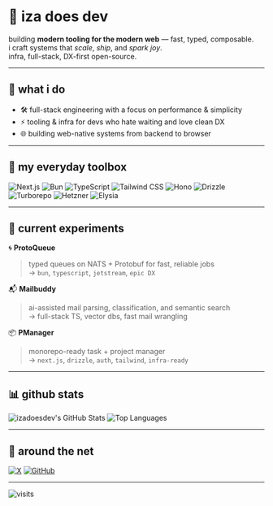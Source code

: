 # 🧠 iza does dev

building **modern tooling for the modern web** — fast, typed, composable.  
i craft systems that *scale*, *ship*, and *spark joy*.  
infra, full-stack, DX-first open-source.

---

## 🚀 what i do

- 🛠️ full-stack engineering with a focus on performance & simplicity
- ⚡️ tooling & infra for devs who hate waiting and love clean DX
- 🌐 building web-native systems from backend to browser

---

## 🧰 my everyday toolbox

![Next.js](https://img.shields.io/badge/Next.js-000000?style=for-the-badge&logo=nextdotjs&logoColor=white)
![Bun](https://img.shields.io/badge/Bun-%23000000?style=for-the-badge&logo=bun&logoColor=white)
![TypeScript](https://img.shields.io/badge/TypeScript-3178C6?style=for-the-badge&logo=typescript&logoColor=white)
![Tailwind CSS](https://img.shields.io/badge/Tailwind-38B2AC?style=for-the-badge&logo=tailwind-css&logoColor=white)
![Hono](https://img.shields.io/badge/Hono-F43F5E?style=for-the-badge)
![Drizzle](https://img.shields.io/badge/Drizzle-3E63DD?style=for-the-badge)
![Turborepo](https://img.shields.io/badge/Turborepo-5C5CFF?style=for-the-badge)
![Hetzner](https://img.shields.io/badge/Hetzner-E60000?style=for-the-badge)
![Elysia](https://img.shields.io/badge/Elysia-4F46E5?style=for-the-badge)

---

## 🧪 current experiments

🌀 **ProtoQueue**  
> typed queues on NATS + Protobuf for fast, reliable jobs  
→ `bun`, `typescript`, `jetstream`, `epic DX`

📬 **Mailbuddy**  
> ai-assisted mail parsing, classification, and semantic search  
→ full-stack TS, vector dbs, fast mail wrangling

📦 **PManager**  
> monorepo-ready task + project manager  
→ `next.js`, `drizzle`, `auth`, `tailwind`, `infra-ready`

---

## 📊 github stats

![izadoesdev's GitHub Stats](https://github-readme-stats.vercel.app/api?username=izadoesdev&show_icons=true&hide_title=true&hide_border=true&theme=tokyonight)
![Top Languages](https://github-readme-stats.vercel.app/api/top-langs/?username=izadoesdev&layout=compact&hide_border=true&theme=tokyonight)

---

## 🛜 around the net
[![X](https://img.shields.io/badge/@izadoesdev-1DA1F2?style=for-the-badge&logo=twitter&logoColor=white)](https://twitter.com/izadoesdev)
[![GitHub](https://img.shields.io/badge/GitHub-izadoesdev-181717?style=for-the-badge&logo=github)](https://github.com/izadoesdev)

---

![visits](https://komarev.com/ghpvc/?username=izadoesdev&style=flat-square&color=blue)

